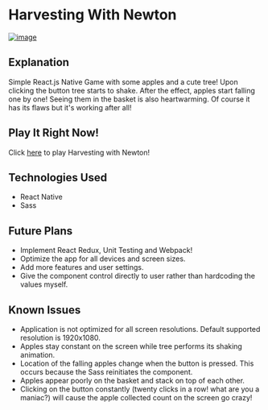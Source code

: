 # Harvesting With Newton

[![image](https://i.hizliresim.com/oVBNOX.png)](https://hizliresim.com/oVBNOX)

## Explanation

Simple React.js Native Game with some apples and a cute tree! Upon clicking the button tree starts to shake. After the effect, apples start falling one by one! Seeing them in the basket is also heartwarming. Of course it has its flaws but it's working after all!

## Play It Right Now!

Click [here](https://ufukozdogan.github.io/harvestingwithnewton/) to play Harvesting with Newton!

## Technologies Used
* React Native
* Sass

## Future Plans
* Implement React Redux, Unit Testing and Webpack!
* Optimize the app for all devices and screen sizes.
* Add more features and user settings.
* Give the component control directly to user rather than hardcoding the values myself.

## Known Issues
* Application is not optimized for all screen resolutions. Default supported resolution is 1920x1080.
* Apples stay constant on the screen while tree performs its shaking animation.
* Location of the falling apples change when the button is pressed. This occurs because the Sass reinitiates the component.
* Apples appear poorly on the basket and stack on top of each other. 
* Clicking on the button constantly (twenty clicks in a row! what are you a maniac?) will cause the apple collected count on the screen go crazy!
